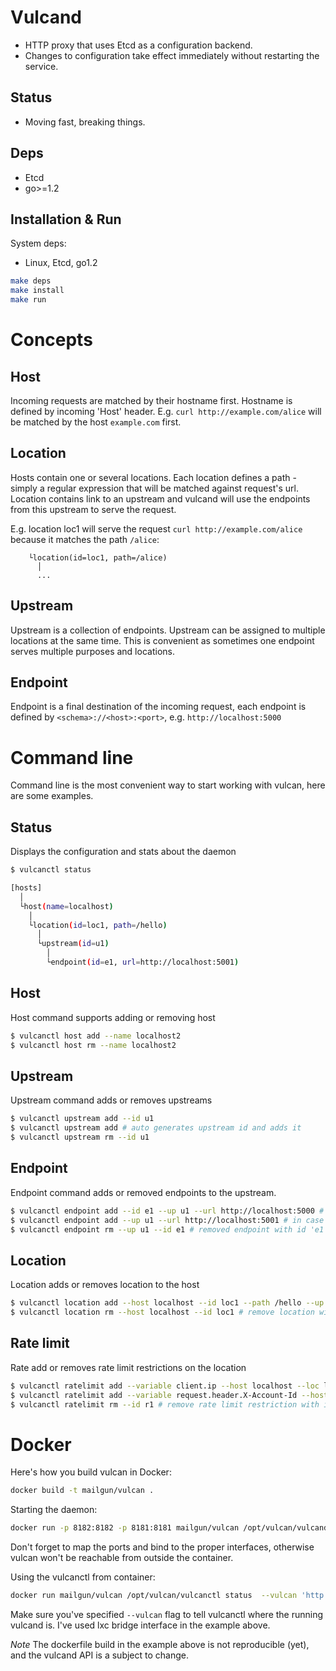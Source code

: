 Vulcand
=======

* HTTP proxy that uses Etcd as a configuration backend.
* Changes to configuration take effect immediately without restarting the service.

Status
------

* Moving fast, breaking things.

Deps
----

* Etcd
* go>=1.2

Installation & Run
------------------

System deps:

* Linux, Etcd, go1.2

```bash
make deps
make install
make run
```

Concepts
========

Host
----

Incoming requests are matched by their hostname first. Hostname is defined by incoming 'Host' header.
E.g. `curl http://example.com/alice` will be matched by the host `example.com` first.

Location
--------
Hosts contain one or several locations. Each location defines a path - simply a regular expression that will be matched against request's url.
Location contains link to an upstream and vulcand will use the endpoints from this upstream to serve the request.

E.g. location loc1 will serve the request `curl http://example.com/alice` because it matches the path `/alice`:

```
    └location(id=loc1, path=/alice)
      │
      ...
```


Upstream
---------

Upstream is a collection of endpoints. Upstream can be assigned to multiple locations at the same time. This is convenient as sometimes one endpoint serves multiple 
purposes and locations.


Endpoint
---------

Endpoint is a final destination of the incoming request, each endpoint is defined by `<schema>://<host>:<port>`, e.g. `http://localhost:5000`


Command line
============

Command line is the most convenient way to start working with vulcan, here are some examples. 

Status
------

Displays the configuration and stats about the daemon

```bash 
$ vulcanctl status

[hosts]
  │
  └host(name=localhost)
    │
    └location(id=loc1, path=/hello)
      │
      └upstream(id=u1)
        │
        └endpoint(id=e1, url=http://localhost:5001)
```

Host
----

Host command supports adding or removing host

```bash
$ vulcanctl host add --name localhost2
$ vulcanctl host rm --name localhost2
```

Upstream
--------

Upstream command adds or removes upstreams

```bash
$ vulcanctl upstream add --id u1
$ vulcanctl upstream add # auto generates upstream id and adds it
$ vulcanctl upstream rm --id u1
```

Endpoint
--------

Endpoint command adds or removed endpoints to the upstream.

```bash
$ vulcanctl endpoint add --id e1 --up u1 --url http://localhost:5000 # adds endpoint with id 'e2' and url 'http://localhost:5002' to upstream with id 'u1'
$ vulcanctl endpoint add --up u1 --url http://localhost:5001 # in case if id is omitted, etcd will auto generate it
$ vulcanctl endpoint rm --up u1 --id e1 # removed endpoint with id 'e1' from upstream 'u1'
```

Location
--------

Location adds or removes location to the host

```bash
$ vulcanctl location add --host localhost --id loc1 --path /hello --up u1 # add location with id 'id1' to host 'localhost', use path '/hello' and upstream 'u1'
$ vulcanctl location rm --host localhost --id loc1 # remove location with id 'loc1' from host 'localhost'
```

Rate limit
----------

Rate add or removes rate limit restrictions on the location

```bash
$ vulcanctl ratelimit add --variable client.ip --host localhost --loc loc1 --reqs 10 # limit access per client ip to 10 requests per second in location 'loc1' in host 'localhost'
$ vulcanctl ratelimit add --variable request.header.X-Account-Id --host localhost --loc loc1 --reqs 10 # limit access per custom http header value 'X-Account-Id' to 100 requests per second to location 'loc1' in host 'localhost'
$ vulcanctl ratelimit rm --id r1 # remove rate limit restriction with id 'r1'
```

Docker
======

Here's how you build vulcan in Docker:

```bash
docker build -t mailgun/vulcan .
```

Starting the daemon:

```bash
docker run -p 8182:8182 -p 8181:8181 mailgun/vulcan /opt/vulcan/vulcand -apiInterface="0.0.0.0" -interface="0.0.0.0" --etcd=http://10.0.3.1:7002
```

Don't forget to map the ports and bind to the proper interfaces, otherwise vulcan won't be reachable from outside the container.

Using the vulcanctl from container:

```bash
docker run mailgun/vulcan /opt/vulcan/vulcanctl status  --vulcan 'http://10.0.3.1:8182'
```

Make sure you've specified `--vulcan` flag to tell vulcanctl where the running vulcand is. I've used lxc bridge interface in the example above.

*Note* The dockerfile build in the example above is not reproducible (yet), and the vulcand API is a subject to change.

